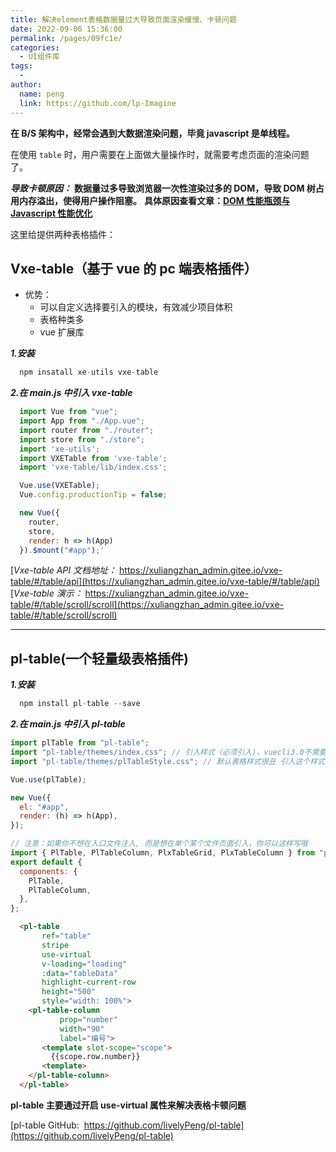 ```yaml
---
title: 解决element表格数据量过大导致页面渲染缓慢、卡顿问题
date: 2022-09-06 15:36:00
permalink: /pages/09fc1e/
categories:
  - UI组件库
tags:
  - 
author: 
  name: peng
  link: https://github.com/lp-Imagine
---
```


**在 B/S 架构中，经常会遇到大数据渲染问题，毕竟 javascript 是单线程。**

在使用 `table` 时，用户需要在上面做大量操作时，就需要考虑页面的渲染问题了。

**_导致卡顿原因：_**
**数据量过多导致浏览器一次性渲染过多的 DOM，导致 DOM 树占用内存溢出，使得用户操作阻塞。**
**具体原因查看文章：**[**DOM 性能瓶颈与 Javascript 性能优化**](https://www.cnblogs.com/hyddd/archive/2013/02/07/2908960.html)

这里给提供两种表格插件：
<!-- more -->
## Vxe-table（基于 vue 的 pc 端表格插件）

- 优势：
  - 可以自定义选择要引入的模块，有效减少项目体积
  - 表格种类多
  - vue 扩展库

**_1.安装_**

```javascript
  npm insatall xe-utils vxe-table
```

**_2.在 main.js 中引入 vxe-table_**

```javascript
  import Vue from "vue";
  import App from "./App.vue";
  import router from "./router";
  import store from "./store";
  import 'xe-utils';
  import VXETable from 'vxe-table';
  import 'vxe-table/lib/index.css';

  Vue.use(VXETable);
  Vue.config.productionTip = false;

  new Vue({
    router,
    store,
    render: h => h(App)
  }).$mount("#app");'
```

[_Vxe-table API 文档地址：_ https://xuliangzhan_admin.gitee.io/vxe-table/#/table/api](https://xuliangzhan_admin.gitee.io/vxe-table/#/table/api)
[_Vxe-table 演示：_ https://xuliangzhan_admin.gitee.io/vxe-table/#/table/scroll/scroll](https://xuliangzhan_admin.gitee.io/vxe-table/#/table/scroll/scroll)

---

## pl-table(一个轻量级表格插件)

**_1.安装_**

```javascript
  npm install pl-table --save
```

**_2.在 main.js 中引入 pl-table_**

```javascript
import plTable from "pl-table";
import "pl-table/themes/index.css"; // 引入样式（必须引入)，vuecli3.0不需要配置，cli2.0请查看webpack是否配置了url-loader对woff，ttf文件的引用,不配置会报错哦
import "pl-table/themes/plTableStyle.css"; // 默认表格样式很丑 引入这个样式就可以好看啦（如果你不喜欢这个样式，就不要引入，不引入就跟ele表格样式一样）

Vue.use(plTable);

new Vue({
  el: "#app",
  render: (h) => h(App),
});

// 注意：如果你不想在入口文件注入, 而是想在单个某个文件页面引入，你可以这样写哦
import { PlTable, PlTableColumn, PlxTableGrid, PlxTableColumn } from "pl-table";
export default {
  components: {
    PlTable,
    PlTableColumn,
  },
};
```

```html
  <pl-table
       ref="table"
       stripe
       use-virtual
       v-loading="loading"
       :data="tableData"
       highlight-current-row
       height="500"
       style="width: 100%">
    <pl-table-column
           prop="number"
           width="90"
           label="编号">
       <template slot-scope="scope">
         {{scope.row.number}}
       <template>
    </pl-table-column>
  </pl-table>
```

**pl-table 主要通过开启 use-virtual 属性来解决表格卡顿问题**

[pl-table GitHub:  https://github.com/livelyPeng/pl-table](https://github.com/livelyPeng/pl-table)
